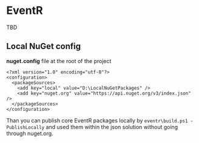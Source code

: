 # EventR

TBD

## Local NuGet config
**nuget.config** file at the root of the project
```
<?xml version="1.0" encoding="utf-8"?>
<configuration>
  <packageSources>
    <add key="local" value="D:\LocalNuGetPackages" />
    <add key="nuget.org" value="https://api.nuget.org/v3/index.json" />
  </packageSources>
</configuration>
```

Than you can publish core EventR packages locally by `eventr\build.ps1 -PublishLocally` and used them within the json solution without going through nuget.org.